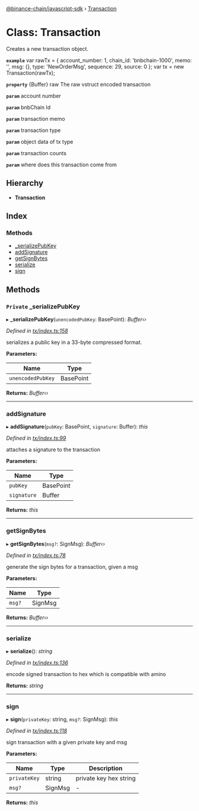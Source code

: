 [@binance-chain/javascript-sdk](../README.md) › [Transaction](transaction.md)

# Class: Transaction

Creates a new transaction object.

**`example`** 
var rawTx = {
  account_number: 1,
  chain_id: 'bnbchain-1000',
  memo: '',
  msg: {},
  type: 'NewOrderMsg',
  sequence: 29,
  source: 0
};
var tx = new Transaction(rawTx);

**`property`** {Buffer} raw The raw vstruct encoded transaction

**`param`** account number

**`param`** bnbChain Id

**`param`** transaction memo

**`param`** transaction type

**`param`** object data of tx type

**`param`** transaction counts

**`param`** where does this transaction come from

## Hierarchy

* **Transaction**

## Index

### Methods

* [_serializePubKey](transaction.md#private-_serializepubkey)
* [addSignature](transaction.md#addsignature)
* [getSignBytes](transaction.md#getsignbytes)
* [serialize](transaction.md#serialize)
* [sign](transaction.md#sign)

## Methods

### `Private` _serializePubKey

▸ **_serializePubKey**(`unencodedPubKey`: BasePoint): *Buffer‹›*

*Defined in [tx/index.ts:158](https://github.com/binance-chain/javascript-sdk/blob/6d6dd38/src/tx/index.ts#L158)*

serializes a public key in a 33-byte compressed format.

**Parameters:**

Name | Type |
------ | ------ |
`unencodedPubKey` | BasePoint |

**Returns:** *Buffer‹›*

___

###  addSignature

▸ **addSignature**(`pubKey`: BasePoint, `signature`: Buffer): *this*

*Defined in [tx/index.ts:99](https://github.com/binance-chain/javascript-sdk/blob/6d6dd38/src/tx/index.ts#L99)*

attaches a signature to the transaction

**Parameters:**

Name | Type |
------ | ------ |
`pubKey` | BasePoint |
`signature` | Buffer |

**Returns:** *this*

___

###  getSignBytes

▸ **getSignBytes**(`msg?`: SignMsg): *Buffer‹›*

*Defined in [tx/index.ts:78](https://github.com/binance-chain/javascript-sdk/blob/6d6dd38/src/tx/index.ts#L78)*

generate the sign bytes for a transaction, given a msg

**Parameters:**

Name | Type |
------ | ------ |
`msg?` | SignMsg |

**Returns:** *Buffer‹›*

___

###  serialize

▸ **serialize**(): *string*

*Defined in [tx/index.ts:136](https://github.com/binance-chain/javascript-sdk/blob/6d6dd38/src/tx/index.ts#L136)*

encode signed transaction to hex which is compatible with amino

**Returns:** *string*

___

###  sign

▸ **sign**(`privateKey`: string, `msg?`: SignMsg): *this*

*Defined in [tx/index.ts:118](https://github.com/binance-chain/javascript-sdk/blob/6d6dd38/src/tx/index.ts#L118)*

sign transaction with a given private key and msg

**Parameters:**

Name | Type | Description |
------ | ------ | ------ |
`privateKey` | string | private key hex string |
`msg?` | SignMsg | - |

**Returns:** *this*
